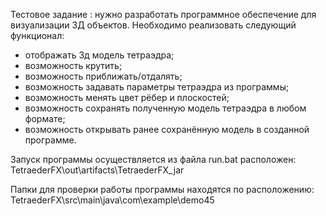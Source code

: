 Тестовое задание : нужно разработать программное обеспечение для визуализации 3Д объектов. Необходимо реализовать следующий функционал:
-	отображать 3д модель тетраэдра;
-	возможность крутить;
-	возможность приближать/отдалять;
-	возможность задавать параметры тетраэдра из программы;
-	возможность менять цвет рёбер и плоскостей;
-	возможность сохранять полученную модель тетраэдра в любом формате;
-	возможность открывать ранее сохранённую модель в созданной программе.

Запуск программы осуществляется из файла run.bat расположен: 
TetraederFX\out\artifacts\TetraederFX_jar 

Папки для проверки работы программы находятся по расположению: 
TetraederFX\src\main\java\com\example\demo45
